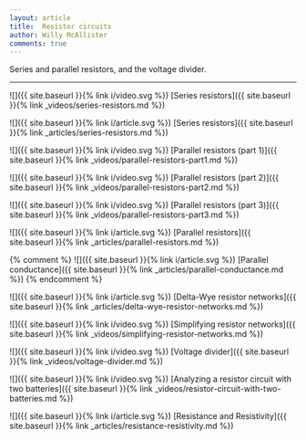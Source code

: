 ```yaml
---
layout: article
title:  Resistor circuits
author: Willy McAllister
comments: true
---
```


Series and parallel resistors, and the voltage divider.

----

![]({{ site.baseurl }}{% link i/video.svg %}) [Series resistors]({{ site.baseurl }}{% link _videos/series-resistors.md %})

![]({{ site.baseurl }}{% link i/article.svg %}) [Series resistors]({{ site.baseurl }}{% link _articles/series-resistors.md %})

![]({{ site.baseurl }}{% link i/video.svg %}) [Parallel resistors (part 1)]({{ site.baseurl }}{% link _videos/parallel-resistors-part1.md %})

![]({{ site.baseurl }}{% link i/video.svg %}) [Parallel resistors (part 2)]({{ site.baseurl }}{% link _videos/parallel-resistors-part2.md %})

![]({{ site.baseurl }}{% link i/video.svg %}) [Parallel resistors (part 3)]({{ site.baseurl }}{% link _videos/parallel-resistors-part3.md %})

![]({{ site.baseurl }}{% link i/article.svg %}) [Parallel resistors]({{ site.baseurl }}{% link _articles/parallel-resistors.md %})

{% comment %}
![]({{ site.baseurl }}{% link i/article.svg %}) [Parallel conductance]({{ site.baseurl }}{% link _articles/parallel-conductance.md %})
{% endcomment %}

![]({{ site.baseurl }}{% link i/article.svg %}) [Delta-Wye resistor networks]({{ site.baseurl }}{% link _articles/delta-wye-resistor-networks.md %})

![]({{ site.baseurl }}{% link i/video.svg %}) [Simplifying resistor networks]({{ site.baseurl }}{% link _videos/simplifying-resistor-networks.md %})

![]({{ site.baseurl }}{% link i/video.svg %}) [Voltage divider]({{ site.baseurl }}{% link _videos/voltage-divider.md %})

![]({{ site.baseurl }}{% link i/video.svg %}) [Analyzing a resistor circuit with two batteries]({{ site.baseurl }}{% link _videos/resistor-circuit-with-two-batteries.md %})

![]({{ site.baseurl }}{% link i/article.svg %}) [Resistance and Resistivity]({{ site.baseurl }}{% link _articles/resistance-resistivity.md %})
